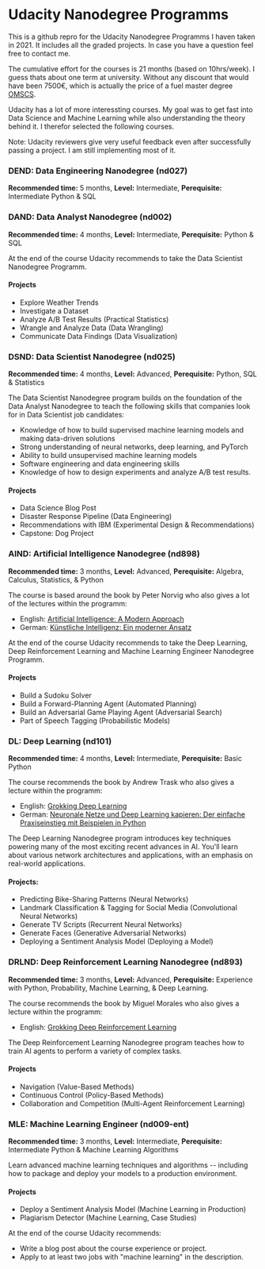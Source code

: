 # Udacity Nanodegree Programms

This is a github repro for the Udacity Nanodegree Programms I haven taken in 2021. It includes all the graded projects. In case you have a question feel free to contact me.

The cumulative effort for the courses is 21 months (based on 10hrs/week). I guess thats about one term at university. 
Without any discount that would have been 7500€, which is actually the price of a fuel master degree [OMSCS](https://omscs.gatech.edu).


Udacity has a lot of more interessting courses. My goal was to get fast into Data Science and Machine Learning while also understanding the theory behind it.
I therefor selected the following courses.

Note: Udacity reviewers give very useful feedback even after successfully passing a project. I am still implementing most of it.

### DEND: Data Engineering Nanodegree (nd027)
__Recommended time:__ 5 months, __Level:__ Intermediate, __Perequisite:__ Intermediate Python & SQL

### DAND: Data Analyst Nanodegree (nd002)
__Recommended time:__ 4 months, __Level:__ Intermediate, __Perequisite:__ Python & SQL

At the end of the course Udacity recommends to take the Data Scientist Nanodegree Programm. 

#### Projects
- Explore Weather Trends
- Investigate a Dataset
- Analyze A/B Test Results (Practical Statistics)
- Wrangle and Analyze Data (Data Wrangling)
- Communicate Data Findings (Data Visualization)

### DSND: Data Scientist Nanodegree (nd025)
__Recommended time:__ 4 months, __Level:__ Advanced, __Perequisite:__ Python, SQL & Statistics

The Data Scientist Nanodegree program builds on the foundation of the Data Analyst Nanodegree to teach the following skills that companies look for in Data Scientist job candidates:
* Knowledge of how to build supervised machine learning models and making data-driven solutions
* Strong understanding of neural networks, deep learning, and PyTorch
* Ability to build unsupervised machine learning models
* Software engineering and data engineering skills
* Knowledge of how to design experiments and analyze A/B test results.

#### Projects
- Data Science Blog Post
- Disaster Response Pipeline (Data Engineering)
- Recommendations with IBM (Experimental Design & Recommendations)
- Capstone: Dog Project

### AIND: Artificial Intelligence Nanodegree (nd898)
__Recommended time:__ 3 months, __Level:__ Advanced, __Perequisite:__ Algebra, Calculus, Statistics, & Python

The course is based around the book by Peter Norvig who also gives a lot of the lectures within the programm:
* English: [Artificial Intelligence: A Modern Approach](https://amzn.to/3x9zn09)
* German: [Künstliche Intelligenz: Ein moderner Ansatz](https://amzn.to/3jaDqVx)

At the end of the course Udacity recommends to take the Deep Learning,  Deep Reinforcement Learning and Machine Learning Engineer Nanodegree Programm. 

#### Projects
- Build a Sudoku Solver
- Build a Forward-Planning Agent (Automated Planning)
- Build an Adversarial Game Playing Agent (Adversarial Search)
- Part of Speech Tagging (Probabilistic Models)

### DL: Deep Learning (nd101)
__Recommended time:__ 4 months, __Level:__ Intermediate, __Perequisite:__ Basic Python

The course recommends the book by Andrew Trask who also gives a lecture within the programm:
* English: [Grokking Deep Learning](https://amzn.to/3qqyD3R)
* German: [Neuronale Netze und Deep Learning kapieren: Der einfache Praxiseinstieg mit Beispielen in Python](https://amzn.to/3jf0Clt)

The Deep Learning Nanodegree program introduces key techniques powering many of the most exciting recent advances in AI. You'll learn about various network architectures and applications, with an emphasis on real-world applications.

#### Projects:
* Predicting Bike-Sharing Patterns (Neural Networks)
* Landmark Classification & Tagging for Social Media (Convolutional Neural Networks)
* Generate TV Scripts (Recurrent Neural Networks)
* Generate Faces (Generative Adversarial Networks)
* Deploying a Sentiment Analysis Model (Deploying a Model)

### DRLND: Deep Reinforcement Learning Nanodegree (nd893)
__Recommended time:__ 3 months, __Level:__ Advanced, __Perequisite:__ Experience with Python, Probability, Machine Learning, & Deep Learning.

The course recommends the book by Miguel Morales who also gives a lecture within the programm:
* English: [Grokking Deep Reinforcement Learning](https://amzn.to/3A0gEWD)

The Deep Reinforcement Learning Nanodegree program teaches how to train AI agents to perform a variety of complex tasks.

#### Projects
* Navigation (Value-Based Methods)
* Continuous Control (Policy-Based Methods)
* Collaboration and Competition (Multi-Agent Reinforcement Learning)

### MLE: Machine Learning Engineer (nd009-ent)
__Recommended time:__ 3 months, __Level:__ Intermediate, __Perequisite:__ Intermediate Python & Machine Learning Algorithms

Learn advanced machine learning techniques and algorithms -- including how to package and deploy your models to a production environment.

#### Projects
* Deploy a Sentiment Analysis Model (Machine Learning in Production)
* Plagiarism Detector (Machine Learning, Case Studies)

At the end of the course Udacity recommends:
* Write a blog post about the course experience or project.
* Apply to at least two jobs with "machine learning" in the description.
